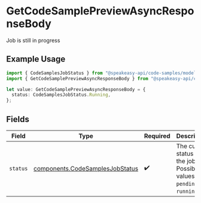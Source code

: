 # GetCodeSamplePreviewAsyncResponseBody

Job is still in progress

## Example Usage

```typescript
import { CodeSamplesJobStatus } from "@speakeasy-api/code-samples/models/components";
import { GetCodeSamplePreviewAsyncResponseBody } from "@speakeasy-api/code-samples/models/operations";

let value: GetCodeSamplePreviewAsyncResponseBody = {
  status: CodeSamplesJobStatus.Running,
};
```

## Fields

| Field                                                                              | Type                                                                               | Required                                                                           | Description                                                                        |
| ---------------------------------------------------------------------------------- | ---------------------------------------------------------------------------------- | ---------------------------------------------------------------------------------- | ---------------------------------------------------------------------------------- |
| `status`                                                                           | [components.CodeSamplesJobStatus](../../models/components/codesamplesjobstatus.md) | :heavy_check_mark:                                                                 | The current status of the job. Possible values are `pending` or `running`.         |